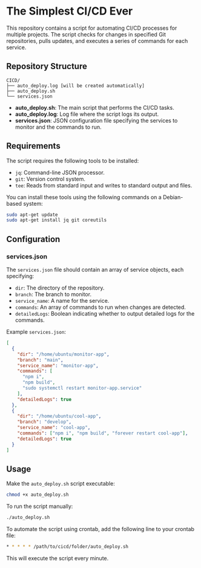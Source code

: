 # The Simplest CI/CD Ever

This repository contains a script for automating CI/CD processes for multiple projects. The script checks for changes in specified Git repositories, pulls updates, and executes a series of commands for each service.

## Repository Structure

```
CICD/
├── auto_deploy.log [will be created automatically]
├── auto_deploy.sh
└── services.json
```

- **auto_deploy.sh**: The main script that performs the CI/CD tasks.
- **auto_deploy.log**: Log file where the script logs its output.
- **services.json**: JSON configuration file specifying the services to monitor and the commands to run.

## Requirements

The script requires the following tools to be installed:

- `jq`: Command-line JSON processor.
- `git`: Version control system.
- `tee`: Reads from standard input and writes to standard output and files.

You can install these tools using the following commands on a Debian-based system:

```bash
sudo apt-get update
sudo apt-get install jq git coreutils
```

## Configuration

### services.json

The `services.json` file should contain an array of service objects, each specifying:

- `dir`: The directory of the repository.
- `branch`: The branch to monitor.
- `service_name`: A name for the service.
- `commands`: An array of commands to run when changes are detected.
- `detailedLogs`: Boolean indicating whether to output detailed logs for the commands.

Example `services.json`:

```json
[
  {
    "dir": "/home/ubuntu/monitor-app",
    "branch": "main",
    "service_name": "monitor-app",
    "commands": [
      "npm i",
      "npm build",
      "sudo systemctl restart monitor-app.service"
    ],
    "detailedLogs": true
  },
  {
    "dir": "/home/ubuntu/cool-app",
    "branch": "develop",
    "service_name": "cool-app",
    "commands": ["npm i", "npm build", "forever restart cool-app"],
    "detailedLogs": true
  }
]
```

## Usage

Make the `auto_deploy.sh` script executable:

```bash
chmod +x auto_deploy.sh
```

To run the script manually:

```bash
./auto_deploy.sh
```

To automate the script using crontab, add the following line to your crontab file:

```bash
* * * * * /path/to/cicd/folder/auto_deploy.sh
```

This will execute the script every minute.
